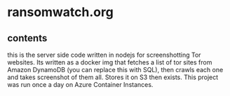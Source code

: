 # ransomwatch.org

## contents

this is the server side code written in nodejs for screenshotting Tor websites.
Its written as a docker img that fetches a list of tor sites from Amazon DynamoDB (you can replace this with SQL), then crawls each one and takes screenshot of them all. Stores it on S3 then exists.
This project was run once a day on Azure Container Instances.
